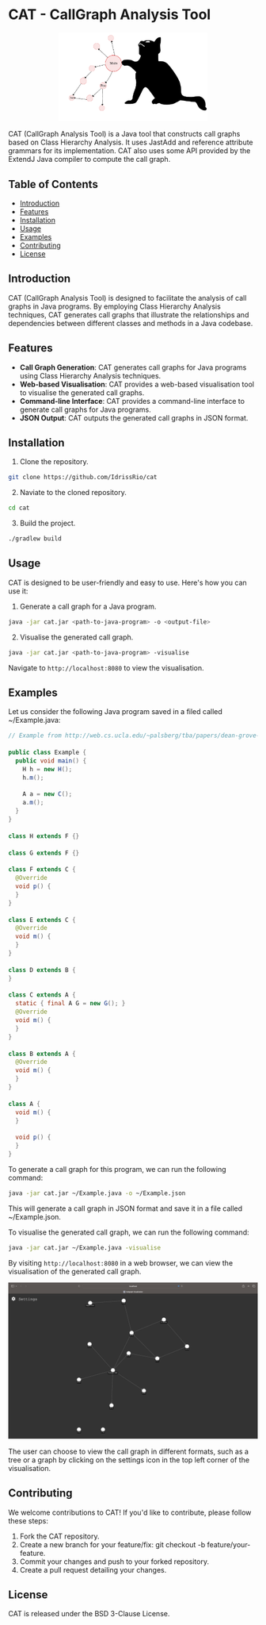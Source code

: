# CAT - CallGraph Analysis Tool

<p align="center">
  <img width="300"  src="https://raw.githubusercontent.com/idrissrio/cat/main/resources/cat.png">
</p>

CAT (CallGraph Analysis Tool) is a Java tool that constructs call graphs based 
on Class Hierarchy Analysis. It uses JastAdd and reference attribute 
grammars for its implementation. CAT also uses some API provided by the ExtendJ Java 
compiler to compute the call graph.

## Table of Contents

- [Introduction](#introduction)
- [Features](#features)
- [Installation](#installation)
- [Usage](#usage)
- [Examples](#examples)
- [Contributing](#contributing)
- [License](#license)

## Introduction

CAT (CallGraph Analysis Tool) is designed to facilitate the analysis of call graphs in Java programs. By employing Class Hierarchy Analysis techniques, CAT generates call graphs that illustrate the relationships and dependencies between different classes and methods in a Java codebase.

## Features

- **Call Graph Generation**: CAT generates call graphs for Java programs using Class Hierarchy Analysis techniques.
- **Web-based Visualisation**: CAT provides a web-based visualisation tool to visualise the generated call graphs.
- **Command-line Interface**: CAT provides a command-line interface to generate call graphs for Java programs.
- **JSON Output**: CAT outputs the generated call graphs in JSON format.

## Installation

1. Clone the repository.
```bash
git clone https://github.com/IdrissRio/cat
```

2. Naviate to the cloned repository.
```bash
cd cat
```

3. Build the project.
```bash
./gradlew build
```

## Usage

CAT is designed to be user-friendly and easy to use. Here's how you can use it:

1. Generate a call graph for a Java program.
```bash
java -jar cat.jar <path-to-java-program> -o <output-file>
```

2. Visualise the generated call graph.
```bash
java -jar cat.jar <path-to-java-program> -visualise
```
Navigate to `http://localhost:8080` to view the visualisation.

## Examples

Let us consider the following Java program saved in a filed called ~/Example.java:

```java
// Example from http://web.cs.ucla.edu/~palsberg/tba/papers/dean-grove-chambers-ecoop95.pdf

public class Example {
  public void main() {
    H h = new H();
    h.m();

    A a = new C();
    a.m();
  }
}

class H extends F {}

class G extends F {}

class F extends C {
  @Override
  void p() {
  }
}

class E extends C {
  @Override
  void m() {
  }
}

class D extends B {
}

class C extends A {
  static { final A G = new G(); }
  @Override
  void m() {
  }
}

class B extends A {
  @Override
  void m() {
  }
}

class A {
  void m() {
  }

  void p() {
  }
}
```

To generate a call graph for this program, we can run the following command:

```bash
java -jar cat.jar ~/Example.java -o ~/Example.json
```

This will generate a call graph in JSON format and save it in a file called ~/Example.json.

To visualise the generated call graph, we can run the following command:

```bash
java -jar cat.jar ~/Example.java -visualise
```

By visiting `http://localhost:8080` in a web browser, we can view the visualisation of the generated call graph.

<p align="center">
  <img  src="https://raw.githubusercontent.com/idrissrio/cat/main/resources/CallGraphVisualisation.png">
</p>

The user can choose to view the call graph in different formats, such as a tree or a graph
by clicking on the settings icon in the top left corner of the visualisation.

## Contributing

We welcome contributions to CAT! If you'd like to contribute, please follow these steps:

1. Fork the CAT repository.
2. Create a new branch for your feature/fix: git checkout -b feature/your-feature.
3. Commit your changes and push to your forked repository.
4. Create a pull request detailing your changes.

## License
CAT is released under the BSD 3-Clause License.



